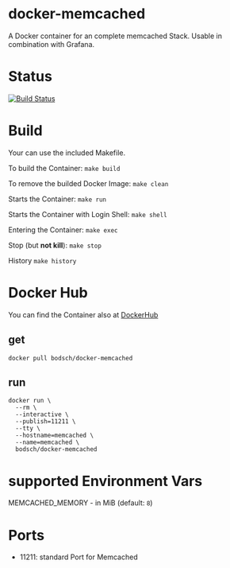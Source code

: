 docker-memcached
=================

A Docker container for an complete memcached Stack. Usable in combination with Grafana.

# Status

[![Build Status](https://travis-ci.org/bodsch/docker-memcached.svg?branch=1702-02)](https://travis-ci.org/bodsch/docker-memcached)

# Build
Your can use the included Makefile.

To build the Container: ```make build```

To remove the builded Docker Image: ```make clean```

Starts the Container: ```make run```

Starts the Container with Login Shell: ```make shell```

Entering the Container: ```make exec```

Stop (but **not kill**): ```make stop```

History ```make history```

# Docker Hub

You can find the Container also at  [DockerHub](https://hub.docker.com/r/bodsch/docker-memcached/)

## get

    docker pull bodsch/docker-memcached

## run

    docker run \
      --rm \
      --interactive \
      --publish=11211 \
      --tty \
      --hostname=memcached \
      --name=memcached \
      bodsch/docker-memcached

# supported Environment Vars

MEMCACHED_MEMORY - in MiB (default: ```8```)

# Ports
 - 11211: standard Port for Memcached

